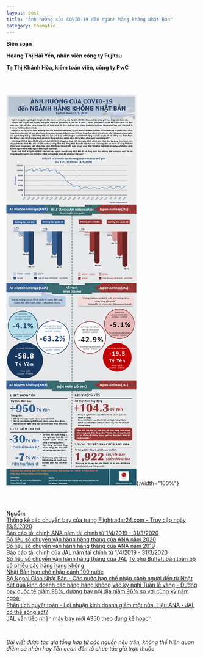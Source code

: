 ```yaml
---
layout: post
title: "Ảnh hưởng của COVID-19 đến ngành hàng không Nhật Bản"
category: thematic
---
```


**Biên soạn**

**Hoàng Thị Hải Yến, nhân viên công ty Fujitsu**

**Tạ Thị Khánh Hòa, kiểm toán viên, công ty PwC**

<br/>
<br/>

![Ảnh hưởng của COVID-19 đến ngành hàng không Nhật Bản](/img/posts/20200525-thematic1-info1.PNG){:width="100%"}

<br/>
<br/>

**Nguồn:**  
[Thống kê các chuyến bay của trang Flightradar24.com - Truy cập ngày 13/5/2020](https://www.flightradar24.com/data/statistics)  
[Báo cáo tài chính ANA năm tài chính từ 1/4/2019 - 31/3/2020](https://ssl4.eir-parts.net/doc/9202/tdnet/1820482/00.pdf)  
[Số liệu số chuyến vận hành hàng tháng của ANA năm 2020](https://ssl4.eir-parts.net/doc/9202/ir_material/139540/00.pdf)  
[Số liệu số chuyến vận hành hàng tháng của ANA năm 2019](https://ssl4.eir-parts.net/doc/9202/ir_material/116537/00.pdf)  
[Báo cáo tài chính của JAL năm tài chính từ 1/4/2019 - 31/3/2020](https://ssl4.eir-parts.net/doc/9201/tdnet/1821722/00.pdf)  
[Số liệu số chuyến vận hành hàng tháng của JAL](https://press.jal.co.jp/ja/result/)
[Tỷ phú Buffett bán toàn bộ cổ phiếu các hãng hàng không](https://www.nikkei.com/article/DGXMZO58768990T00C20A5I00000/)  
[Nhật Bản hạn chế nhập cảnh 100 nước](https://www.nikkei.com/article/DGXMZO59099850U0A510C2PP8000/?n_cid=SPTMG002)  
[Bộ Ngoại Giao Nhật Bản - Các nước hạn chế nhập cảnh người đến từ Nhật](https://www.anzen.mofa.go.jp/covid19/pdfhistory_world.html)  
[Kết quả kinh doanh các hãng hàng không vào kỳ nghỉ Tuần lễ vàng - Đường bay quốc tế giảm 98%, đường bay nội địa giảm 96% so với cùng kỳ năm ngoái](https://www.nikkei.com/article/DGXMZO58878660Y0A500C2000000/)  
[Phân tích quyết toán - Lợi nhuận kinh doanh giảm một nửa. Liệu ANA・JAL có thể sống sót?](https://newspicks.com/news/4863691?block=side-news-series)  
[JAL vẫn tiếp nhận máy bay mới A350 theo đúng kế hoạch](https://www.aviationwire.jp/archives/201762)  

<br/>

_Bài viết được tác giả tổng hợp từ các nguồn nêu trên, không thể hiện quan điểm cá nhân hay liên quan đến tổ chức tác giả trực thuộc_
